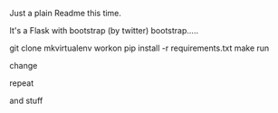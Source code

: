 Just a plain Readme this time.

It's a Flask with bootstrap (by twitter) bootstrap.....


git clone
mkvirtualenv <env>
workon <env>
pip install -r requirements.txt
make run

change

repeat


and stuff



